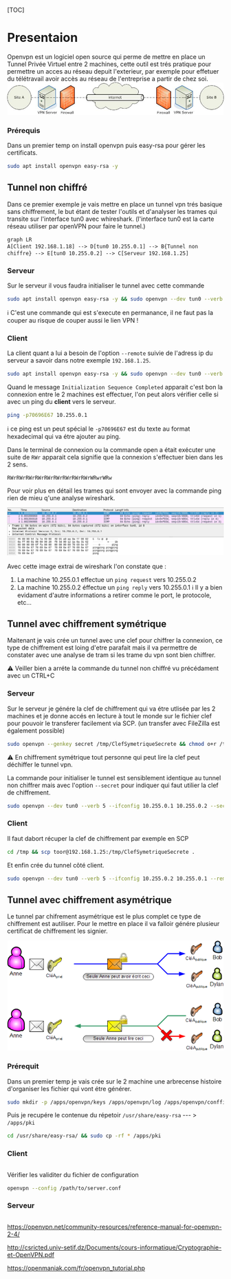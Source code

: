 [TOC]

# Presentaion

Openvpn est un logiciel open source qui perme de mettre en place un Tunnel Privée Virtuel entre 2 machines, cette outil est trés pratique pour permettre un acces au réseau depuit l'exterieur, par exemple pour effetuer du télétravail avoir accès au réseau de l'entreprise a partir de chez soi.![image-20220315135017095](./openVpn.assets/image-20220315135017095.png)

### Prérequis

Dans un premier temp on install openvpn puis easy-rsa pour gérer les certificats.

```bash
sudo apt install openvpn easy-rsa -y
```

## Tunnel non  chiffré

Dans ce premier exemple je vais mettre en place un tunnel vpn trés basique sans chiffrement, le but étant de tester l'outils et d'analyser les trames qui transite sur l'interface tun0 avec whireshark. (l'interface tun0 est la carte réseau utiliser par openVPN pour faire le tunnel.)

```mermaid
graph LR
A[Client 192.168.1.18] --> D[tun0 10.255.0.1] --> B{Tunnel non chiffre} --> E[tun0 10.255.0.2] --> C[Serveur 192.168.1.25]
```

### Serveur

Sur le serveur il vous faudra initialiser le tunnel avec cette commande

```bash
sudo apt install openvpn easy-rsa -y && sudo openvpn --dev tun0 --verb 5 --ifconfig 10.255.0.1 10.255.0.2
```

ℹ️ C'est une commande qui est s'execute en permanance, il ne faut pas la couper au risque de couper aussi le lien VPN !

### Client

La client quant a lui a besoin de l'option `--remote` suivie de l'adress ip du serveur a savoir dans notre exemple `192.168.1.25`.

```bash
sudo apt install openvpn easy-rsa -y && sudo openvpn --dev tun0 --verb 5 --ifconfig 10.255.0.2 10.255.0.1 --remote 192.168.1.25
```

Quand le message `Initialization Sequence Completed` apparait c'est bon la connexion entre le 2 machines est effectuer, l'on peut alors vérifier celle si avec un ping du **client** vers le serveur.

```bash
ping -p70696E67 10.255.0.1
```

ℹ️ ce ping est un peut spécial le `-p70696E67` est du texte au format hexadecimal qui va étre ajouter au ping.

Dans le terminal de connexion ou la commande open a était exécuter une suite de `RWr` apparait cela signifie que la connexion s'effectuer bien dans les 2 sens.

```
RWrRWrRWrRWrRWrRWrRWrRWrRWrWRwrWRw
```

Pour voir plus en détail les trames qui sont envoyer avec la commande ping rien de mieu q'une analyse wireshark.

![image-20220315230509544](./openVpn.assets/image-20220315230509544.png)

Avec cette image extrai de wireshark l'on constate que :

1) La machine 10.255.0.1 effectue un `ping request` vers 10.255.0.2 
3) La machine 10.255.0.2 éffectue un `ping reply` vers 10.255.0.1
ℹ️ Il y a bien evidament d'autre informations a retirer comme le port, le protocole, etc...

## Tunnel avec chiffrement symétrique

Maitenant je vais crée un tunnel avec une clef pour chiffrer la connexion, ce type de chiffrement est loing d'etre parafait mais il va permettre de constater avec une analyse de tram si les trame du vpn sont bien chiffrer.

⚠️ Veiller bien a arréte la commande du tunnel non chiffré vu précédament avec un CTRL+C

### Serveur

 Sur le serveur je génére la clef de chiffrement qui va étre utlisée par les 2 machines et  je donne accés en lecture à tout le monde sur le fichier clef pour pouvoir le transferer facilement via SCP. (un transfer avec FileZilla est également possible)

```bash
sudo openvpn --genkey secret /tmp/ClefSymetriqueSecrete && chmod o+r /tmp/ClefSymetriqueSecrete
```
⚠️ En chiffrement symétrique tout personne qui peut lire la clef peut déchiffer le tunnel vpn.

La commande pour initialiser le tunnel est sensiblement identique au tunnel non chiffrer mais avec l'option `--secret` pour indiquer qui faut utilier la clef de chiffrement.

```bash
sudo openvpn --dev tun0 --verb 5 --ifconfig 10.255.0.1 10.255.0.2 --secret /tmp/ClefSymetriqueSecrete
```

### Client

Il faut dabort récuper la clef de chiffrement par exemple en SCP
```bash
cd /tmp && scp toor@192.168.1.25:/tmp/ClefSymetriqueSecrete .
```

Et enfin crée du tunnel côté client.

```bash
sudo openvpn --dev tun0 --verb 5 --ifconfig 10.255.0.2 10.255.0.1 --remote 192.168.1.25 --secret /tmp/ClefSymetriqueSecrete
```

## Tunnel avec chiffrement asymétrique

Le tunnel par chifrement asymétrique est le plus complet ce type de chiffrement est autiliser. Pour le mettre en place il va falloir génére plusieur certificat de chiffrement les signier.

![Assymetrie_-_signature_vs_chiffrement](./openVpn.assets/Assymetrie_-_signature_vs_chiffrement.png)

### Prérequit

Dans un premier temp je vais crée sur le 2 machine une arbrecense histoire d'organiser les fichier qui vont étre générer.

```bash
sudo mkdir -p /apps/openvpn/keys /apps/openvpn/log /apps/openvpn/conffiles /apps/pki
```

Puis je recupére le contenue du répetoir `/usr/share/easy-rsa` --- > `/apps/pki`

```bash
cd /usr/share/easy-rsa/ && sudo cp -rf * /apps/pki
```



### Client

```

```

Vérifier les validiter du fichier de configuration

```bash
openvpn --config /path/to/server.conf
```



### Serveur

```

```

https://openvpn.net/community-resources/reference-manual-for-openvpn-2-4/

http://csricted.univ-setif.dz/Documents/cours-informatique/Cryptographie-et-OpenVPN.pdf

https://openmaniak.com/fr/openvpn_tutorial.php

